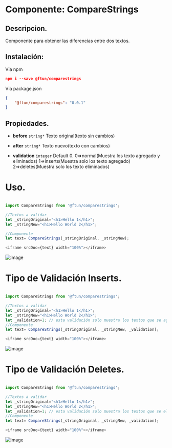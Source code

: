 # Componente: CompareStrings

## Descripcion.

Componente para obtener las diferencias entre dos textos.

## Instalación:

Via npm
```json
npm i --save @ftun/comparestrings
```

Via package.json
```json
{
    "@ftun/comparestrings": "0.0.1"
}
```

## Propiedades.

- **before** <code>string*</code> Texto original(texto sin cambios)

- **after** <code>string*</code> Texto nuevo(texto con cambios)

- **validation** <code>integer</code> Default 0.
    0=>normal(Muestra los texto agregado y eliminados)
    1=>inserts(Muestra solo los texto agregado)
    2=>deletes(Muestra solo los texto eliminados)


# Uso.

```javascript

import CompareStrings from '@ftun/comparestrings';

//Textos a validar
let _stringOriginal="<h1>Hello 1</h1>";
let _stringNew="<h1>Hello World 2</h1>";

//Componente
let text= CompareStrings(_stringOriginal, _stringNew);

<iframe srcDoc={text} width="100%"></iframe>

```
![image](https://user-images.githubusercontent.com/45043710/87075192-946c0480-c1e5-11ea-9d59-43bf7afd5c61.png)


# Tipo de Validación Inserts.

```javascript

import CompareStrings from '@ftun/comparestrings';

//Textos a validar
let _stringOriginal="<h1>Hello 1</h1>";
let _stringNew="<h1>Hello World 2</h1>";
let _validation=1; // esta validación solo muestra los textos que se agregaron
//Componente
let text= CompareStrings(_stringOriginal, _stringNew, _validation);

<iframe srcDoc={text} width="100%"></iframe>

```
![image](https://user-images.githubusercontent.com/45043710/87075461-ffb5d680-c1e5-11ea-90d5-f8da1edad100.png)

# Tipo de Validación Deletes.

```javascript

import CompareStrings from '@ftun/comparestrings';

//Textos a validar
let _stringOriginal="<h1>Hello 1</h1>";
let _stringNew="<h1>Hello World 2</h1>";
let _validation=1; // esta validación solo muestra los textos que se eliminaron
//Componente
let text= CompareStrings(_stringOriginal, _stringNew, _validation);

<iframe srcDoc={text} width="100%"></iframe>

```
![image](https://user-images.githubusercontent.com/45043710/87075509-152b0080-c1e6-11ea-9d07-e3f0b979959a.png)